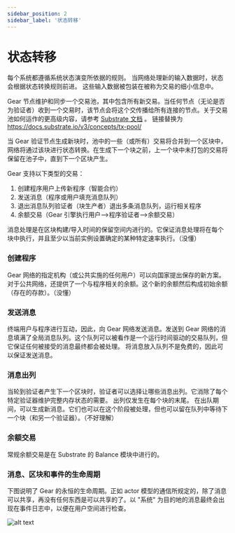 ```yaml
---
sidebar_position: 2
sidebar_label: '状态转移'
---
```


# 状态转移

每个系统都遵循系统状态演变所依据的规则。 当网络处理新的输入数据时，状态会根据状态转换规则前进。 这些输入数据被包装在被称为交易的细小信息中。

Gear 节点维护和同步一个交易池，其中包含所有新交易。当任何节点（无论是否为验证者）收到一个交易时，该节点会将这个交传播给所有连接的节点。关于交易池如何运作的更高级内容，请参考 [Substrate 文档](https://substrate.dev/docs/en/knowledgebase/learn-substrate/tx-pool) 。 链接替换为 https://docs.substrate.io/v3/concepts/tx-pool/

当 Gear 验证节点生成新块时，池中的一些（或所有）交易将合并到一个区块中，网络将通过该块进行状态转换。在生成下一个块之前，上一个块中未打包的交易将保留在池子中，直到下一个区块产生。

Gear 支持以下类型的交易：

1. 创建程序用户上传新程序（智能合约）
2. 发送消息（程序或用户填充消息队列）
3. 退出消息队列验证者（块生产者）退出多条消息队列，运行相关程序
4. 余额交易（Gear 引擎执行用户—>程序验证者—>余额交易）

消息处理是在区块构建/导入时间的保留空间内进行的。它保证消息处理将在每个块中执行，并且至少以当前实例设置确定的某种特定速率执行。（没懂）

### 创建程序

Gear 网络的指定机构（或公共实施的任何用户）可以向国家提出保存的新方案。对于公共网络，还提供了一个与程序相关的余额。这个新的余额然后构成初始余额（存在的存款）。（没懂）

### 发送消息

终端用户与程序进行互动，因此，向 Gear 网络发送消息。发送到 Gear 网络的消息填满了全局消息队列。这个队列可以被看作是一个运行时间驱动的交易队列，但它保证任何被接受的消息最终都会被处理。 将消息放入队列不是免费的，因此可以保证发送消息。

### 消息出列

当轮到验证者产生下一个区块时，验证者可以选择让哪些消息出列。它消除了每个特定验证器维护完整内存状态的需要。 出列仅发生在每个块的末尾。 在出队期间，可以生成新消息。它们也可以在这个阶段被处理，但也可以留在队列中等待下一个块（和另一个验证器）。（不好理解）

### 余额交易

常规余额交易是在 Substrate 的 Balance 模块中进行的。

### 消息、区块和事件的生命周期

下图说明了 Gear 的永恒的生命周期。正如 actor 模型的通信所规定的，除了消息可以共享，再没有任何东西是可以共享的了。以 "系统" 为目的地的消息最终会出现在事件日志中，以便在用户空间进行检查。

![alt text](/assets/mq.jpg)
